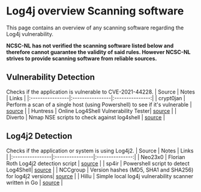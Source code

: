 # Log4j overview Scanning software

This page contains an overview of any scanning software regarding the Log4j vulnerability. 

**NCSC-NL has not verified the scanning software listed below and therefore cannot guarantee the validity of said rules.
However NCSC-NL strives to provide scanning software from reliable sources.**

## Vulnerability Detection
Checks if the application is vulnerable to CVE-2021-44228.
| Source      | Notes        | Links |
|:----------------|:----------------|:---------------:|
| crypt0jan     | Perform a scan of a single host (using Powershell) to see if it's vulnerable | [source](https://github.com/crypt0jan/log4j-powershell-checker) |
| Huntress  | Online Log4Shell Vulnerability Tester| [source](https://log4shell.huntress.com/) |
|  Diverto | Nmap NSE scripts to check against log4shell | [source](https://github.com/Diverto/nse-log4shell) |

## Log4j2 Detection
Checks if the application or system is using Log4j2.
| Source      | Notes        | Links |
|:----------------|:----------------|:---------------:|
| Neo23x0   | Florian Roth Log4j2 detection script | [source](https://gist.github.com/Neo23x0/e4c8b03ff8cdf1fa63b7d15db6e3860b) |
| sp4ir     | Powershell script to detect Log4Shell| [source](https://github.com/sp4ir/incidentresponse/blob/35a2faae8512884bcd753f0de3fa1adc6ec326ed/Get-Log4shellVuln.ps1) |
| NCCgroup  | Version hashes (MD5, SHA1 and SHA256) for log4j2 versions| [source](https://github.com/nccgroup/Cyber-Defence/tree/master/Intelligence/CVE-2021-44228) |
| Hillu | Simple local log4j vulnerability scanner written in Go | [source](https://github.com/hillu/local-log4j-vuln-scanner) |
